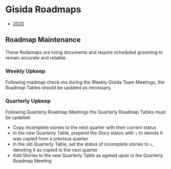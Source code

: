 # Gisida Roadmaps
* [2020](./roadmaps/2020.md)

## Roadmap Maintenance
These Rodamaps are living documents and require scheduled grooming to remain accurate and reliable.

### Weekly Upkeep
Following roadmap check-ins during the Weekly Gisida Team Meetings, the Roadmap Tables should be updated as necessary.

### Quarterly Upkeep
Following Quarterly Roadmap Meetings the Quarterly Roadmap Tables must be updated:
* Copy incomplete stories to the next quarter with their current status
* In the new Quarterly Table, prepend the Story status with ⤵️ to denote it was copied from a previous quarter
* In the old Quarterly Table, set the status of incomplete stories to ⤵️, denoting it as copied to the next quarter
* Add Stories to the new Quarterly Table as agreed upon in the Quarterly Roadmap Meeting
